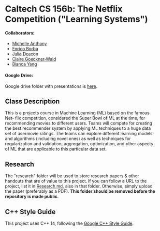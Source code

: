 # Caltech CS 156b: The Netflix Competition ("Learning Systems")

#### Collaborators:
 - [Michelle Anthony](https://github.com/michelle-aa)
 - [Enrico Borba](https://github.com/enricozb)
 - [Julia Deacon](https://github.com/jcdeacon)
 - [Claire Goeckner-Wald](http://claire.work/)
 - [Bianca Yang](https://github.com/xrdt)
 
#### Google Drive:
Google drive folder with presentations is [here](https://drive.google.com/open?id=0B-94OKifRzqxNmp4MW55RFl4ZWc). 


## Class Description

This is a projects course in Machine Learning (ML) based on the famous Net-
flix competition, considered the Super Bowl of ML at the time, for recommending
movies to different users. Teams will compete for creating the best 
recommender system by applying ML techniques to a huge data set of usermovie
ratings. The teams can explore different learning models and algorithms
(including novel ones) as well as techniques for regularization and validation, aggregation,
optimization, and other aspects of ML that are applicable to this particular
data set.

## Research

The "research" folder will be used to store research papers & other handouts that are of value to this project. If you can follow a URL to the project, list it in [Research.md](research/Research.md), also in that folder. Otherwise, simply upload the paper (preferably as a PDF). **This folder should be removed before the repository is made public.**

## C++ Style Guide

This project uses C++ 14, following the [Google C++ Style Guide](https://google.github.io/styleguide/cppguide.html). 































